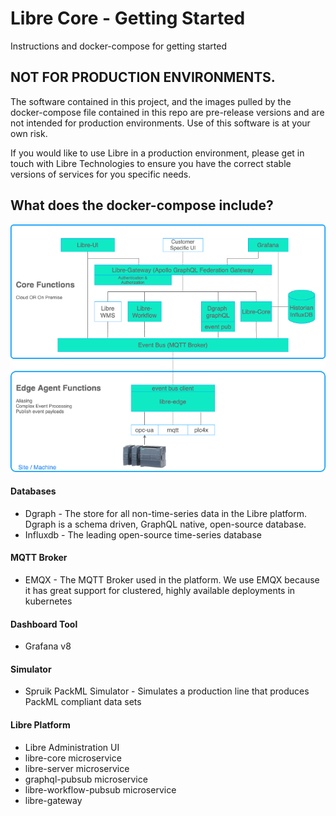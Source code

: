# Libre Core - Getting Started
Instructions and docker-compose for getting started 

## NOT FOR PRODUCTION ENVIRONMENTS. 
The software contained in this project, and the images pulled by the docker-compose file contained in this repo are pre-release versions and are not intended for production environments. Use of this software is at your own risk.

If you would like to use Libre in a production environment, please get in touch with Libre Technologies to ensure you have the correct stable versions of services for you specific needs.

## What does the docker-compose include?
![image](docs/LibreArchitecture.png)
#### Databases
* Dgraph - The store for all non-time-series data in the Libre platform. Dgraph is a schema driven, GraphQL native, open-source database.
* Influxdb - The leading open-source time-series database
#### MQTT Broker
* EMQX - The MQTT Broker used in the platform. We use EMQX because it has great support for clustered, highly available deployments in kubernetes
#### Dashboard Tool
* Grafana v8
#### Simulator
* Spruik PackML Simulator - Simulates a production line that produces PackML compliant data sets
#### Libre Platform
* Libre Administration UI
* libre-core microservice
* libre-server microservice
* graphql-pubsub microservice
* libre-workflow-pubsub microservice
* libre-gateway





